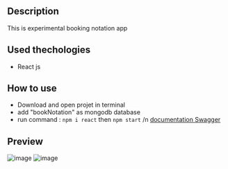 ## Description
This is experimental booking notation app
## Used thechologies
- React js
## How to use
- Download and open projet in terminal
- add "bookNotation" as mongodb database  
- run command : `npm i react` then `npm start` /n
  [documentation Swagger](http://localhost:4000/api-docs/)
## Preview
 ![image](https://github.com/user-attachments/assets/bbc88774-b591-40b3-bce6-1a13cb9881d1)
![image](https://github.com/user-attachments/assets/d820b1ff-a877-44ab-a7bd-0f72cc1bb776)

